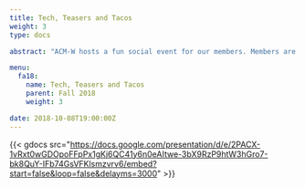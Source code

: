 ```yaml
---
title: Tech, Teasers and Tacos
weight: 3
type: docs

abstract: "ACM-W hosts a fun social event for our members. Members are given puzzles to work on and prizes are awarded to teams with the most points. Details on the Facebook@UCF event, STEM Day, our ACM-W Photo Contest, and our T-Shirt Design Contest are also discussed."

menu:
  fa18:
    name: Tech, Teasers and Tacos
    parent: Fall 2018
    weight: 3

date: 2018-10-08T19:00:00Z
---
```


{{< gdocs src="https://docs.google.com/presentation/d/e/2PACX-1vRxt0wGDOpoFFpPx1gKj6QC41y6n0eAItwe-3bX9RzP9htW3hGro7-bk8QuY-IFb74GsVFKlsmzvrv6/embed?start=false&loop=false&delayms=3000" >}}